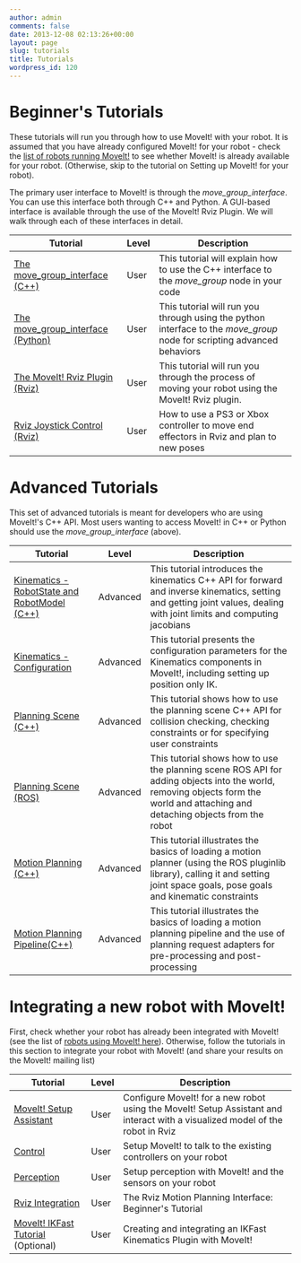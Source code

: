 ```yaml
---
author: admin
comments: false
date: 2013-12-08 02:13:26+00:00
layout: page
slug: tutorials
title: Tutorials
wordpress_id: 120
---
```


# Beginner's Tutorials


These tutorials will run you through how to use MoveIt! with your robot. It is assumed that you have already configured MoveIt! for your robot - check the [list of robots running MoveIt!](/robots) to see whether MoveIt! is already available for your robot. (Otherwise, skip to the tutorial on Setting up MoveIt! for your robot).

The primary user interface to MoveIt! is through the _move_group_interface_. You can use this interface both through C++ and Python. A GUI-based interface is available through the use of the MoveIt! Rviz Plugin. We will walk through each of these interfaces in detail.

Tutorial | Level | Description
------------ |:------------- |-------------|
[The move_group_interface (C++)](http://docs.ros.org/indigo/api/pr2_moveit_tutorials/html/planning/src/doc/move_group_interface_tutorial.html) | User | This tutorial will explain how to use the C++ interface to the _move_group_ node in your code
[The move_group_interface (Python)](http://docs.ros.org/indigo/api/pr2_moveit_tutorials/html/planning/scripts/doc/move_group_python_interface_tutorial.html) |User|This tutorial will run you through using the python interface to the _move_group_ node for scripting advanced behaviors
[The MoveIt! Rviz Plugin (Rviz)](http://docs.ros.org/indigo/api/moveit_ros_visualization/html/doc/tutorial.html) | User |This tutorial will run you through the process of moving your robot using the MoveIt! Rviz plugin.
[Rviz Joystick Control (Rviz)](http://docs.ros.org/jade/api/moveit_ros_visualization/html/doc/joystick.html) | User |How to use a PS3 or Xbox controller to move end effectors in Rviz and plan to new poses

# Advanced Tutorials


This set of advanced tutorials is meant for developers who are using MoveIt!'s C++ API. Most users wanting to access MoveIt! in C++ or Python should use the _move_group_interface_ (above).

Tutorial | Level | Description
------------ |------------- |-------------|
[Kinematics - RobotState and RobotModel (C++)](http://docs.ros.org/indigo/api/pr2_moveit_tutorials/html/kinematics/src/doc/kinematics_tutorial.html) | Advanced | This tutorial introduces the kinematics C++ API for forward and inverse kinematics, setting and getting joint values, dealing with joint limits and computing jacobians
[Kinematics - Configuration](http://docs.ros.org/indigo/api/pr2_moveit_tutorials/html/kinematics/src/doc/kinematics_configuration.html) | Advanced | This tutorial presents the configuration parameters for the Kinematics components in MoveIt!, including setting up position only IK.
[Planning Scene (C++)](http://docs.ros.org/indigo/api/pr2_moveit_tutorials/html/planning/src/doc/planning_scene_tutorial.html) | Advanced | This tutorial shows how to use the planning scene C++ API for collision checking, checking constraints or for specifying user constraints
[Planning Scene (ROS)](http://docs.ros.org/indigo/api/pr2_moveit_tutorials/html/planning/src/doc/planning_scene_ros_api_tutorial.html) | Advanced | This tutorial shows how to use the planning scene ROS API for adding objects into the world, removing objects form the world and attaching and detaching objects from the robot
[Motion Planning (C++)](http://docs.ros.org/indigo/api/pr2_moveit_tutorials/html/planning/src/doc/motion_planning_api_tutorial.html) | Advanced | This tutorial illustrates the basics of loading a motion planner (using the ROS pluginlib library), calling it and setting joint space goals, pose goals and kinematic constraints
[Motion Planning Pipeline(C++)](http://docs.ros.org/indigo/api/pr2_moveit_tutorials/html/planning/src/doc/planning_pipeline_tutorial.html) | Advanced | This tutorial illustrates the basics of loading a motion planning pipeline and the use of planning request adapters for pre-processing and post-processing






# Integrating a new robot with MoveIt!


First, check whether your robot has already been integrated with MoveIt! (see the list of [robots using MoveIt! here](/robots/)). Otherwise, follow the tutorials in this section to integrate your robot with MoveIt! (and share your results on the MoveIt! mailing list)

Tutorial | Level | Description
------------ |------------- |-------------|
[MoveIt! Setup Assistant](http://docs.ros.org/indigo/api/moveit_setup_assistant/html/doc/tutorial.html) |User|Configure MoveIt! for a new robot using the MoveIt! Setup Assistant and interact with a visualized model of the robot in Rviz
[Control](http://docs.ros.org/indigo/api/pr2_moveit_tutorials/html/planning/src/doc/controller_configuration.html)|User|Setup MoveIt! to talk to the existing controllers on your robot
[Perception](http://docs.ros.org/indigo/api/pr2_moveit_tutorials/html/planning/src/doc/perception_configuration.html) | User | Setup perception with MoveIt! and the sensors on your robot
[Rviz Integration](http://docs.ros.org/indigo/api/moveit_ros_visualization/html/doc/tutorial.html) | User |The Rviz Motion Planning Interface: Beginner's Tutorial
[MoveIt! IKFast Tutorial](http://docs.ros.org/indigo/api/moveit_ikfast/html/doc/ikfast_tutorial.html) (Optional) | User | Creating and integrating an IKFast Kinematics Plugin with MoveIt!
